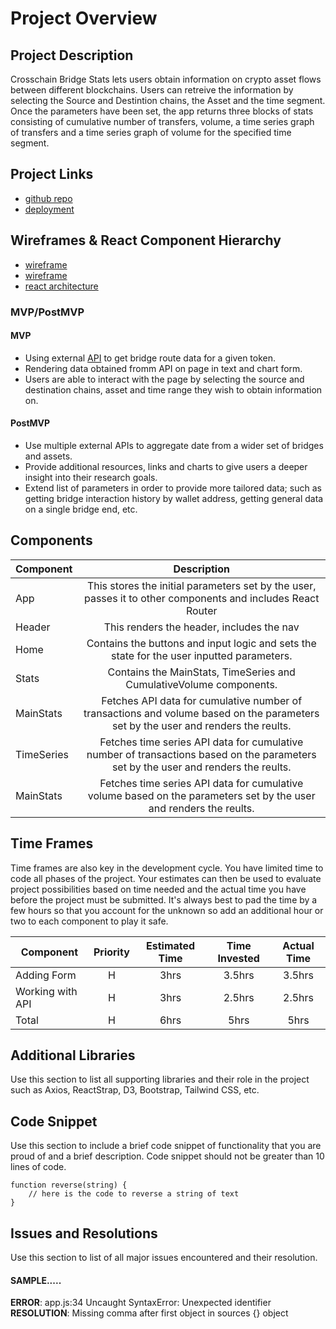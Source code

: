 # Project Overview


## Project Description

Crosschain Bridge Stats lets users obtain information on crypto asset flows between different blockchains. Users can retreive the information by selecting the Source and Destintion chains, the Asset and the time segment. Once the parameters have been set, the app returns three blocks of stats consisting of cumulative number of transfers, volume, a time series graph of transfers and a time series graph of volume for the specified time segment.

## Project Links

- [github repo](https://github.com/guillermoaviles/crosschain-bridging-stats)
- [deployment](https://crosschain-bridging-stats.vercel.app/)

## Wireframes & React Component Hierarchy

- [wireframe](https://github.com/guillermoaviles/crosschain-bridging-stats/blob/MVP/design/Crosschain%20Bridge%20Stats%20Wireframe%201.png)
- [wireframe](https://github.com/guillermoaviles/crosschain-bridging-stats/blob/MVP/design/Crosschain%20Bridge%20Stats%20Wireframe%202.png)
- [react architecture](https://github.com/guillermoaviles/crosschain-bridging-stats/blob/MVP/design/React%20Component%20Hierarchy%20Diagram.png)


### MVP/PostMVP

#### MVP
- Using external [API](https://docs.axelarscan.io/) to get bridge route data for a given token.
- Rendering data obtained fromm API on page in text and chart form. 
- Users are able to interact with the page by selecting the source and destination chains, asset and time range they wish to obtain information on.

#### PostMVP

- Use multiple external APIs to aggregate date from a wider set of bridges and assets.
- Provide additional resources, links and charts to give users a deeper insight into their research goals.
- Extend list of parameters in order to provide more tailored data; such as getting bridge interaction history by wallet address, getting general data on a single bridge end, etc.

## Components

| Component | Description | 
| --- | :---: |  
| App | This stores the initial parameters set by the user, passes it to other components and includes React Router| 
| Header | This renders the header, includes the nav | 
| Home | Contains the buttons and input logic and sets the state for the user inputted parameters. | 
| Stats | Contains the MainStats, TimeSeries and CumulativeVolume components. | 
| MainStats | Fetches API data for cumulative number of transactions and volume based on the parameters set by the user and renders the reults. |
| TimeSeries | Fetches time series API data for cumulative number of transactions based on the parameters set by the user and renders the reults. |
| MainStats | Fetches time series API data for cumulative volume based on the parameters set by the user and renders the reults. |

## Time Frames

Time frames are also key in the development cycle.  You have limited time to code all phases of the project.  Your estimates can then be used to evaluate project possibilities based on time needed and the actual time you have before the project must be submitted. It's always best to pad the time by a few hours so that you account for the unknown so add an additional hour or two to each component to play it safe. 

| Component | Priority | Estimated Time | Time Invested | Actual Time |
| --- | :---: |  :---: | :---: | :---: |
| Adding Form | H | 3hrs| 3.5hrs | 3.5hrs |
| Working with API | H | 3hrs| 2.5hrs | 2.5hrs |
| Total | H | 6hrs| 5hrs | 5hrs |

## Additional Libraries
 Use this section to list all supporting libraries and their role in the project such as Axios, ReactStrap, D3, Bootstrap, Tailwind CSS, etc. 

## Code Snippet

Use this section to include a brief code snippet of functionality that you are proud of and a brief description.  Code snippet should not be greater than 10 lines of code. 

```
function reverse(string) {
	// here is the code to reverse a string of text
}
```

## Issues and Resolutions
 Use this section to list of all major issues encountered and their resolution.

#### SAMPLE.....
**ERROR**: app.js:34 Uncaught SyntaxError: Unexpected identifier                                
**RESOLUTION**: Missing comma after first object in sources {} object
